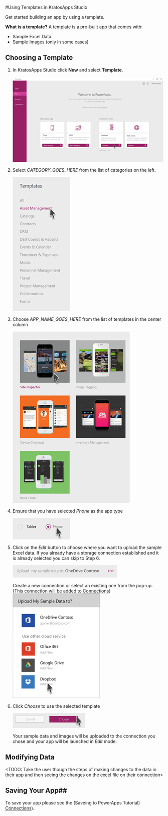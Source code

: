 <properties
	pageTitle="Using Templates in KratosApps Studio"
	description="In KratosApps Studio, create a new app based on a template to jump start the app creation process"
	services="kratosapps"
	authors="evcohen"
 />

#Using Templates in KratosApps Studio

Get started building an app by using a template.

**What is a template?**
A template is a pre-built app that comes with:
- Sample Excel Data
- Sample Images (only in some cases)

## Choosing a Template ##

1. In KratosApps Studio click **New** and select **Template**.

	![Select "Template" from the "New" screen](./media/kratosapps-tutorial-templates/new-from-template.png)

2. Select *CATEGORY_GOES_HERE* from the list of categories on the left.

	!["Select "CATEGORY_GOES_HERE" from the list of categories](./media/kratosapps-tutorial-templates/template-category-selection.png)

3. Choose *APP_NAME_GOES_HERE* from the list of templates in the center column

	!["Select "APP_NAME_GOES_HERE" from the list of templates](./media/kratosapps-tutorial-templates/template-selection.png)

4. Ensure that you have selected *Phone* as the app type

 	!["Click on "Phone" to select app type](./media/kratosapps-tutorial-templates/form-factor-selection.png)

5. Click on the *Edit* button to choose where you want to upload the sample Excel data.
	If you already have a storage connection established and it is already selected you can skip to Step 6.

	!["Click "Edit" to choose where to show your sample data](./media/kratosapps-tutorial-templates/sample-data-destination.png)

	Create a new connection or select an existing one from the pop-up.
	(This connection will be added to [Connections](kratosapps-connections.md))
	!["Click on "Phone" to select app type](./media/kratosapps-tutorial-templates/sample-data-selection.png)


6. Click *Choose* to use the selected template
	
	!["Click "Choose" to use the selected template](./media/kratosapps-tutorial-templates/choose.png)
	
	Your sample data and images will be uploaded to the connection you chose and your app will be launched in *Edit* mode.

## Modifying Data ##

<TODO: Take the user though the steps of making changes to the data in their app and then seeing the changes on the excel file on their connection>

## Saving Your App##

To save your app please see the (Saveing to PowerApps Tutorial) [Connections](kratosapps-saveing.md)).